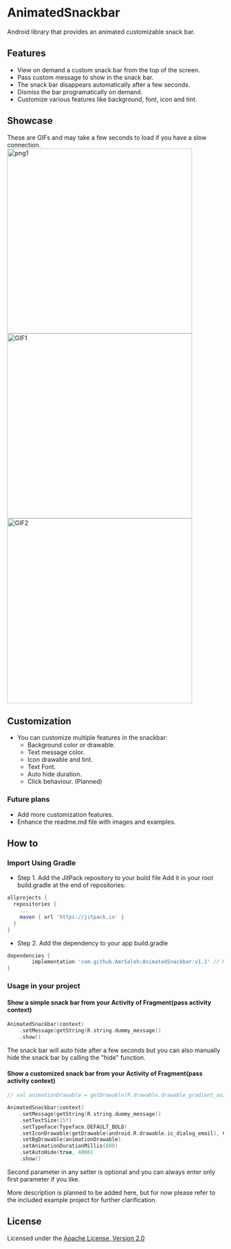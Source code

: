 # AnimatedSnackbar
Android library that provides an animated customizable snack bar.

## Features
- View on demand a custom snack bar from the top of the screen.
- Pass custom message to show in the snack bar.
- The snack bar disappears automatically after a few seconds.
- Dismiss the bar programatically on demand.
- Customize various features like background, font, icon and tint.

## Showcase
These are GIFs and may take a few seconds to load if you have a slow connection.
<img src="https://user-images.githubusercontent.com/5616594/58773812-d4ae8b80-85be-11e9-8de5-019ab5c2ffaa.png" alt="png1" width="430"/>
<img src="https://user-images.githubusercontent.com/5616594/57711888-22d70b80-765f-11e9-86ce-2907ac0ddb58.gif" alt="GIF1" width="430"/> <img src="https://user-images.githubusercontent.com/5616594/57711890-22d70b80-765f-11e9-945e-80d2b9a77061.gif" alt="GIF2" width="430"/>

## Customization
- You can customize multiple features in the snackbar:
  - Background color or drawable.
  - Text message color.
  - Icon drawable and tint.
  - Text Font.
  - Auto hide duration.
  - Click behaviour. (Planned)

### Future plans
- Add more customization features.
- Enhance the readme.md file with images and examples.

## How to
### Import Using Gradle
- Step 1. Add the JitPack repository to your build file
Add it in your root build.gradle at the end of repositories:
```Groovy
allprojects {
  repositories {
    ...
    maven { url 'https://jitpack.io' }
  }
}
```
- Step 2. Add the dependency to your app build.gradle
```Groovy
dependencies {
        implementation 'com.github.AmrSaleh:AnimatedSnackbar:v1.1' // Make sure to replace with latest version tag
}
```

### Usage in your project
#### Show a simple snack bar from your Activity of Fragment(pass activity context)
```Kotlin
AnimatedSnackbar(context)
    .setMessage(getString(R.string.dummy_message))
    .show()
```
The snack bar will auto hide after a few seconds but you can also manually hide the snack bar by calling the "hide" function.

#### Show a customized snack bar from your Activity of Fragment(pass activity context)
```Kotlin
// val animationDrawable = getDrawable(R.drawable.drawable_gradient_animation_list) as AnimationDrawable

AnimatedSnackbar(context)
    .setMessage(getString(R.string.dummy_message))
    .setTextSize(15f)
    .setTypeFace(Typeface.DEFAULT_BOLD)
    .setIconDrawable(getDrawable(android.R.drawable.ic_dialog_email), ContextCompat.getColor(this@MainActivity, R.color.greenLight))
    .setBgDrawable(animationDrawable)
    .setAnimationDurationMillis(600)
    .setAutoHide(true, 4000)
    .show()
```
Second parameter in any setter is optional and you can always enter only first parameter if you like.

More description is planned to be added here, but for now please refer to the included example project for further clarification.

## License
Licensed under the [Apache License, Version 2.0](https://www.apache.org/licenses/LICENSE-2.0.txt)
